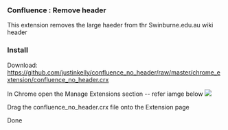 ### Confluence : Remove header

This extension removes the large haeder from thr Swinburne.edu.au wiki header

### Install

Download: https://github.com/justinkelly/confluence_no_header/raw/master/chrome_extension/confluence_no_header.crx

In Chrome open the Manage Extensions section
-- refer iamge below
![](http://i.minus.com/iqDvIEu6dvWz9.png)

Drag the confluence_no_header.crx file onto the Extension page

Done